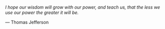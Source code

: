 *I hope our wisdom will grow with our power, and teach us, that the less we use our power the greater it will be.*

— Thomas Jefferson